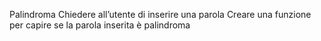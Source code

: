 Palindroma
Chiedere all’utente di inserire una parola
Creare una funzione per capire se la parola inserita è palindroma

